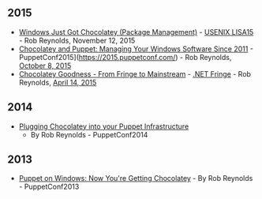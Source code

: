 
## 2015

* [Windows Just Got Chocolatey (Package Management)](http://www.slideshare.net/ferventcoder/windows-just-got-chocolatey-package-management-lisa15) - [USENIX LISA15](https://www.usenix.org/conference/lisa15/conference-program/presentation/reynolds) - Rob Reynolds, November 12, 2015
* [Chocolatey and Puppet: Managing Your Windows Software Since 2011](http://www.slideshare.net/ferventcoder/chocolatey-and-puppet-managing-your-windows-software-since-2011) - PuppetConf2015](https://2015.puppetconf.com/) - Rob Reynolds, [October 8, 2015](http://sched.co/3hM1)
* [Chocolatey Goodness - From Fringe to Mainstream](http://www.slideshare.net/ferventcoder/chocolatey-goodness-from-fringe-to-mainstream-dotnetfringe) - [.NET Fringe](http://dotnetfringe.org/) - Rob Reynolds, [April 14, 2015](http://lanyrd.com/2015/dotnetfringe/sdkxkq/)

## 2014
* [Plugging Chocolatey into your Puppet Infrastructure](http://www.slideshare.net/ferventcoder/chocolatey-puppet-conf2014)
  * By Rob Reynolds - PuppetConf2014

## 2013
* [Puppet on Windows: Now You're Getting Chocolatey](http://www.slideshare.net/ferventcoder/puppet-on-windows-now-youre-getting-chocolatey-puppetconf2013) - By Rob Reynolds - PuppetConf2013



